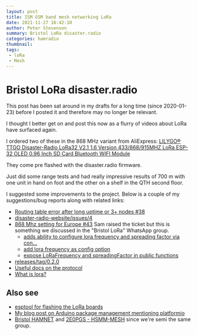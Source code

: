 ```yaml
---
layout: post
title: ISM GSM band mesh networking LoRa
date: 2021-11-27 16:42:10
author: Peter Stevenson
summary: Bristol LoRa disaster.radio
categories: hamradio
thumbnail:
tags:
 - loRa
 - Mesh
---
```


# Bristol LoRa disaster.radio

This post has been sat around in my drafts for a long time (since 2020-01-23) before I posted it and therefore may no longer be relevant.

I thought I better get on and post this now as a flurry of videos about LoRa have surfaced again.

I ordered two of these in the 868 MHz variant from AliExpress: [LILYGO® TTGO Disaster-Radio LoRa32 V2.1 1.6 Version 433/868/915MHZ LoRa ESP-32 OLED 0.96 Inch SD Card Bluetooth WIFI Module](https://www.aliexpress.com/item/4000396836096.html)

They come pre flashed with the disaster.radio firmware.

Just did some range tests and had really impressive results of 700 m with one unit in hand on foot and the other on a shelf in the QTH second floor.

I suggested some improvements to the project. Below is a couple of my suggestions/bug reports along with related links:

* [Routing table error after long uptime or 3+ nodes #38](https://github.com/sudomesh/disaster-radio/issues/38)
* [disaster-radio-website/issues/4](https://github.com/sudomesh/disaster-radio-website/issues/4)
* [868 Mhz setting for Europe #43](https://github.com/sudomesh/disaster-radio/issues/43) Sam raised the ticket but this is something we discussed in the "Bristol LoRa" WhatsApp group.
	* [adds ability to configure lora frequency and spreading factor via con…](https://github.com/sudomesh/disaster-radio/commit/a94ca40b72bf207a8d4c7fca0d11128dada49459)
	* [add lora frequency as config option](https://github.com/sudomesh/disaster-radio/commit/93aafa36f6aff5abe6fe12e06d3e831ce188059e)
	* [expose LoRaFrequency and spreadingFactor in public functions](https://github.com/sudomesh/LoRaLayer2/commit/8509821d2a04b5edccaaaab7a6ef3260aa7b2cba)
* [releases/tag/0.2.0](https://github.com/sudomesh/disaster-radio/releases/tag/0.2.0)
* [Useful docs on the protocol](https://github.com/sudomesh/disaster-radio/wiki/Protocol)
* [What is lora?](https://www.link-labs.com/blog/what-is-lora)

## Also see

* [esptool for flashing the LoRa boards](https://github.com/espressif/esptool)
* [My blog post on Arduino package management mentioning platformio](https://2e0pgs.github.io/blog/programming/2021/03/07/arduino-package-management/)
* [Bristol HAMNET](https://www.facebook.com/groups/1783722755224874) and [2E0PGS - HSMM-MESH](https://2e0pgs.github.io/ham-radio/hsmm-mesh.html) since we're semi the same group.